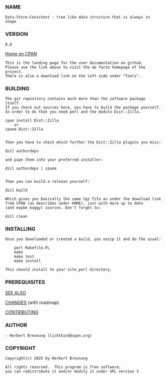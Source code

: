 ### NAME

    Data-Store-Consitent - tree like data structure that is always in shape

### VERSION

    0.0

[Home on CPAN](https://metacpan.org/pod/Data::Store::Consitent)

    This is the landing page for the user documentation on github.
    Please use the link above to visit the de facto homepage of the project.
    There is also a download link on the left side under "Tools".


### BUILDING

    The git repository contains much more than the software package itself.
    If you check out sources here, you have to build the package yourself.
    In order to do that you need perl and the module Dist::Zilla.

    cpan install Dist::Zilla
        or
    cpanm Dist::Zilla


    Then you have to check which further the Dist::Zilla plugins you miss:

    dzil authordeps

    and pipe them into your preferred installer:

    dzil authordeps | cpanm


    Than you can build a release yourself:

    dzil build

    Which gives you basically the same tgz file as under the download link
    from CPAN (as describes under HOME), just with more up to date
    (and maybe buggy) sources. Don't forget to:

    dzil clean


### INSTALLING

    Once you downloaded or created a build, you unzip it and do the usual:

        perl Makefile.PL
        make
        make test
        make install

    This should install to your site_perl directory.


### PREREQUISITES

[SEE ALSO](https://lichtkind.de/code)

[CHANGES](https://github.com/lichtkind/Data-Store-Consitent/blob/main/Changes) (with roadmap)

[CONTRIBUTING](https://github.com/lichtkind/Data-Store-Consitent/blob/main/CONTRIBUTING)


### AUTHOR

    - Herbert Breunung (lichtkind@cpan.org)


### COPYRIGHT

    Copyright(c) 2025 by Herbert Breunung

    All rights reserved.  This program is free software;
    you can redistribute it and/or modify it under GPL version 3
